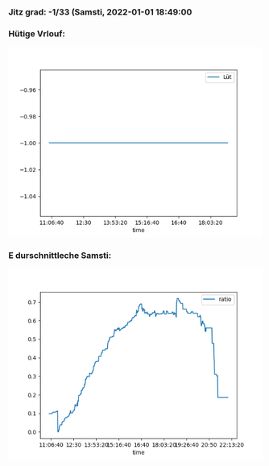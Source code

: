 ### Jitz grad: -1/33 (Samsti, 2022-01-01 18:49:00

### Hütige Vrlouf:
![Graph](Today.png)

### E durschnittleche Samsti:
![Graph](Samsti.png)